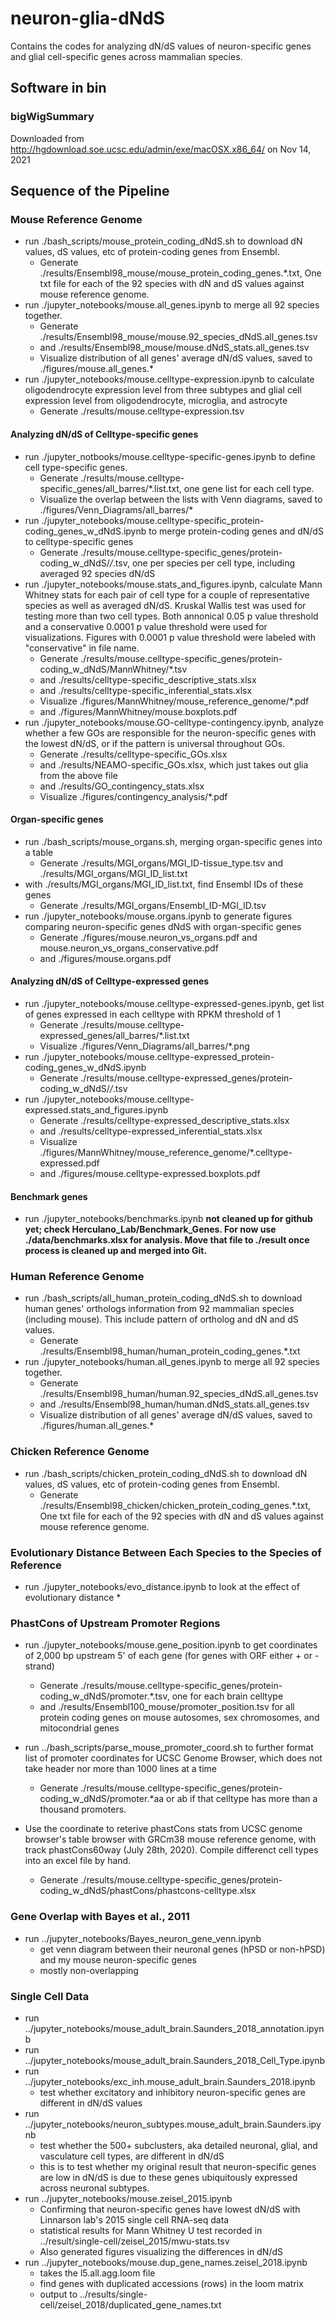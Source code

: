 # neuron-glia-dNdS #

Contains the codes for analyzing dN/dS values of neuron-specific genes and glial cell-specific genes across mammalian species. 

## Software in bin ##

### bigWigSummary ###

Downloaded from http://hgdownload.soe.ucsc.edu/admin/exe/macOSX.x86_64/ on Nov 14, 2021

## Sequence of the Pipeline ##

### Mouse Reference Genome ###

* run ./bash_scripts/mouse_protein_coding_dNdS.sh to download dN values, dS values, etc of protein-coding genes from Ensembl.
	* Generate ./results/Ensembl98_mouse/mouse_protein_coding_genes.*.txt, One txt file for each of the 92 species with dN and dS values against mouse reference genome.
* run ./jupyter_notebooks/mouse.all_genes.ipynb to merge all 92 species together. 
	* Generate ./results/Ensembl98_mouse/mouse.92_species_dNdS.all_genes.tsv
	* and ./results/Ensembl98_mouse/mouse.dNdS_stats.all_genes.tsv
	* Visualize distribution of all genes' average dN/dS values, saved to ./figures/mouse.all_genes.*
* run ./jupyter_notebooks/mouse.celltype-expression.ipynb to calculate oligodendrocyte expression level from three subtypes and glial cell expression level from oligodendrocyte, microglia, and astrocyte
	* Generate ./results/mouse.celltype-expression.tsv

#### Analyzing dN/dS of Celltype-specific genes ####

* run ./jupyter_notbooks/mouse.celltype-specific-genes.ipynb to define cell type-specific genes. 
	* Generate ./results/mouse.celltype-specific_genes/all_barres/*.list.txt, one gene list for each cell type. 
	* Visualize the overlap between the lists with Venn diagrams, saved to ./figures/Venn_Diagrams/all_barres/*
* run ./jupyter_notebooks/mouse.celltype-specific_protein-coding_genes_w_dNdS.ipynb to merge protein-coding genes and dN/dS to celltype-specific genes
	* Generate ./results/mouse.celltype-specific_genes/protein-coding_w_dNdS/*/*.tsv, one per species per cell type, including averaged 92 species dN/dS
* run ./jupyter_notebooks/mouse.stats_and_figures.ipynb, calculate Mann Whitney stats for each pair of cell type for a couple of representative species as well as averaged dN/dS. Kruskal Wallis test was used for testing more than two cell types. Both annonical 0.05 p value threshold and a conservative 0.0001 p value threshold were used for visualizations. Figures with 0.0001 p value threshold were labeled with "conservative" in file name. 
	* Generate ./results/mouse.celltype-specific_genes/protein-coding_w_dNdS/MannWhitney/*.tsv
    * and ./results/celltype-specific_descriptive_stats.xlsx
    * and ./results/celltype-specific_inferential_stats.xlsx
	* Visualize ./figures/MannWhitney/mouse_reference_genome/*.pdf
	* and ./figures/MannWhitney/mouse.boxplots.pdf
* run ./jupyter_notebooks/mouse.GO-celltype-contingency.ipynb, analyze whether a few GOs are responsible for the neuron-specific genes with the lowest dN/dS, or if the pattern is universal throughout GOs. 
    * Generate ./results/celltype-specific_GOs.xlsx
    * and ./results/NEAMO-specific_GOs.xlsx, which just takes out glia from the above file
    * and ./results/GO_contingency_stats.xlsx
    * Visualize ./figures/contingency_analysis/*.pdf
    
#### Organ-specific genes ####
* run ./bash_scripts/mouse_organs.sh, merging organ-specific genes into a table 
    * Generate ./results/MGI_organs/MGI_ID-tissue_type.tsv and ./results/MGI_organs/MGI_ID_list.txt
* with ./results/MGI_organs/MGI_ID_list.txt, find Ensembl IDs of these genes
    * Generate ./results/MGI_organs/Ensembl_ID-MGI_ID.tsv
* run ./jupyter_notebooks/mouse.organs.ipynb to generate figures comparing neuron-specific genes dNdS with organ-specific genes
    * Generate ./figures/mouse.neuron_vs_organs.pdf and mouse.neuron_vs_organs_conservative.pdf
    * and ./figures/mouse.organs.pdf
    
#### Analyzing dN/dS of Celltype-expressed genes ####

* run ./jupyter_notebooks/mouse.celltype-expressed-genes.ipynb, get list of genes expressed in each celltype with RPKM threshold of 1
	* Generate ./results/mouse.celltype-expressed_genes/all_barres/*.list.txt
	* Visualize ./figures/Venn_Diagrams/all_barres/*.png
* run ./jupyter_notebooks/mouse.celltype-expressed_protein-coding_genes_w_dNdS.ipynb
    * Generate ./results/mouse.celltype-expressed_genes/protein-coding_w_dNdS/*/*.tsv
* run ./jupyter_notebooks/mouse.celltype-expressed.stats_and_figures.ipynb
    * Generate ./results/celltype-expressed_descriptive_stats.xlsx
	* and ./results/celltype-expressed_inferential_stats.xlsx
    * Visualize ./figures/MannWhitney/mouse_reference_genome/*.celltype-expressed.pdf
	* and ./figures/mouse.celltype-expressed.boxplots.pdf
    
#### Benchmark genes ####
* run ./jupyter_notebooks/benchmarks.ipynb __not cleaned up for github yet; check Herculano_Lab/Benchmark_Genes. For now use ./data/benchmarks.xlsx for analysis. Move that file to ./result once process is cleaned up and merged into Git.__

    
### Human Reference Genome ###

* run ./bash_scripts/all_human_protein_coding_dNdS.sh to download human genes' orthologs information from 92 mammalian species (including mouse). This include pattern of ortholog and dN and dS values. 
    * Generate ./results/Ensembl98_human/human_protein_coding_genes.*.txt
* run ./jupyter_notebooks/human.all_genes.ipynb to merge all 92 species together. 
	* Generate ./results/Ensembl98_human/human.92_species_dNdS.all_genes.tsv
	* and ./results/Ensembl98_human/human.dNdS_stats.all_genes.tsv
	* Visualize distribution of all genes' average dN/dS values, saved to ./figures/human.all_genes.*

### Chicken Reference Genome ###

* run ./bash_scripts/chicken_protein_coding_dNdS.sh to download dN values, dS values, etc of protein-coding genes from Ensembl.
	* Generate ./results/Ensembl98_chicken/chicken_protein_coding_genes.*.txt, One txt file for each of the 92 species with dN and dS values against mouse reference genome.

### Evolutionary Distance Between Each Species to the Species of Reference ### 

* run ./jupyter_notebooks/evo_distance.ipynb to look at the effect of evolutionary distance 
    * 
    
### PhastCons of Upstream Promoter Regions ###

* run ./jupyter_notebooks/mouse.gene_position.ipynb to get coordinates of 2,000 bp upstream 5' of each gene (for genes with ORF either + or - strand)
    * Generate ./results/mouse.celltype-specific_genes/protein-coding_w_dNdS/promoter.*.tsv, one for each brain celltype
    * and ./results/Ensembl100_mouse/promoter_position.tsv for all protein coding genes on mouse autosomes, sex chromosomes, and mitocondrial genes
    
* run ../bash_scripts/parse_mouse_promoter_coord.sh to further format list of promoter coordinates for UCSC Genome Browser, which does not take header nor more than 1000 lines at a time
    * Generate ./results/mouse.celltype-specific_genes/protein-coding_w_dNdS/promoter.*aa or ab if that celltype has more than a thousand promoters. 
    
* Use the coordinate to reterive phastCons stats from UCSC genome browser's table browser with GRCm38 mouse reference genome, with track phastCons60way (July 28th, 2020). Compile differenct cell types into an excel file by hand. 
    * Generate ./results/mouse.celltype-specific_genes/protein-coding_w_dNdS/phastCons/phastcons-celltype.xlsx
    
### Gene Overlap with Bayes et al., 2011 ###
* run ../jupyter_notebooks/Bayes_neuron_gene_venn.ipynb
	* get venn diagram between their neuronal genes (hPSD or non-hPSD) and my mouse neuron-specific genes
	* mostly non-overlapping 

### Single Cell Data ###
* run ../jupyter_notebooks/mouse_adult_brain.Saunders_2018_annotation.ipynb
* run ../jupyter_notebooks/mouse_adult_brain.Saunders_2018_Cell_Type.ipynb
* run ../jupyter_notebooks/exc_inh.mouse_adult_brain.Saunders_2018.ipynb
	* test whether excitatory and inhibitory neuron-specific genes are different in dN/dS values
* run ../jupyter_notebooks/neuron_subtypes.mouse_adult_brain.Saunders.ipynb
	* test whether the 500+ subclusters, aka detailed neuronal, glial, and vasculature cell types, are different in dN/dS
	* this is to test whether my original result that neuron-specific genes are low in dN/dS is due to these genes ubiquitously expressed across neuronal subtypes. 
* run ../jupyter_notebooks/mouse.zeisel_2015.ipynb
	* Confirming that neuron-specific genes have lowest dN/dS with Linnarson lab's 2015 single cell RNA-seq data
	* statistical results for Mann Whitney U test recorded in ../result/single-cell/zeisel_2015/mwu-stats.tsv
	* Also generated figures visualizing the differences in dN/dS
* run ../jupyter_notebooks/mouse.dup_gene_names.zeisel_2018.ipynb
	* takes the l5.all.agg.loom file
	* find genes with duplicated accessions (rows) in the loom matrix 
	* output to ../results/single-cell/zeisel_2018/duplicated_gene_names.txt